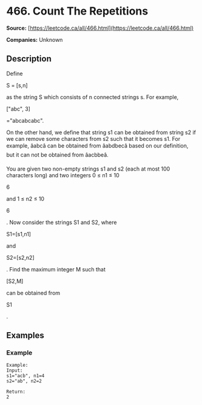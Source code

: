 # 466. Count The Repetitions

**Source:** [https://leetcode.ca/all/466.html](https://leetcode.ca/all/466.html)

**Companies:** Unknown

## Description

Define

S = [s,n]

as the string S which consists of n connected strings s. For
        example,

["abc", 3]

="abcabcabc".

On the other hand, we define that string s1 can be obtained from string s2 if we can remove
        some characters from s2 such that it becomes s1. For example, âabcâ can be obtained from
        âabdbecâ based on our definition, but it can not be obtained from âacbbeâ.

You are given two non-empty strings s1 and s2 (each at most 100 characters long) and two
        integers 0 ≤ n1 ≤ 10

6

and 1 ≤ n2 ≤ 10

6

. Now consider the
        strings S1 and S2, where

S1=[s1,n1]

and

S2=[s2,n2]

. Find the
        maximum integer M such that

[S2,M]

can be obtained from

S1

.

## Examples

### Example

```
Example:
Input:
s1="acb", n1=4
s2="ab", n2=2

Return:
2
```

